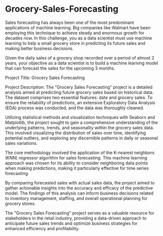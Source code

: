 # Grocery-Sales-Forecasting

Sales forecasting has always been one of the most predominant applications of machine learning. Big companies like Walmart have been employing this technique to achieve steady and enormous growth for decades now. In this challenge, you as a data scientist must use machine learning to help a small grocery store in predicting its future sales and making better business decisions.

Given the daily sales of a grocery shop recorded over a period of almost 2 years, your objective as a data scientist is to build a machine learning model that can forecast the sales for the upcoming 3 months.

Project Title: Grocery Sales Forecasting

Project Description:
The "Grocery Sales Forecasting" project is a detailed analysis aimed at predicting future grocery sales based on historical data. The dataset comprises two essential features: date and grocery sales. To ensure the reliability of predictions, an extensive Exploratory Data Analysis (EDA) process was conducted, and the data was thoroughly cleaned.

Utilizing statistical methods and visualization techniques with Seaborn and Matplotlib, the project sought to gain a comprehensive understanding of the underlying patterns, trends, and seasonality within the grocery sales data. This involved visualizing the distribution of sales over time, identifying potential outliers, and exploring any discernible patterns in daily or seasonal sales variations.

The core methodology involved the application of the K-nearest neighbors (KNN) regressor algorithm for sales forecasting. This machine learning approach was chosen for its ability to consider neighboring data points when making predictions, making it particularly effective for time series forecasting.

By comparing forecasted sales with actual sales data, the project aimed to gather actionable insights into the accuracy and efficacy of the predictive model. The findings of this analysis can inform business decisions related to inventory management, staffing, and overall operational planning for grocery stores.

The "Grocery Sales Forecasting" project serves as a valuable resource for stakeholders in the retail industry, providing a data-driven approach to anticipate future sales trends and optimize business strategies for enhanced efficiency and profitability.

